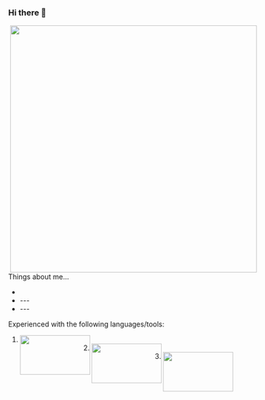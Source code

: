 ### Hi there 👋

<!--
**snowie0/snowie0** is a ✨ _special_ ✨ repository because its `README.md` (this file) appears on your GitHub profile.

Here are some ideas to get you started:

- 🔭 I’m currently working on ...
- 🌱 I’m currently learning ...
- 👯 I’m looking to collaborate on ...
- 🤔 I’m looking for help with ...
- 💬 Ask me about ...
- 📫 How to reach me: ...
- 😄 Pronouns: ...
- ⚡ Fun fact: ...
-->

<!DOCTYPE html>
<html lang="en" dir="ltr">
  <head>
    <meta charset="utf-8">
  </head>
  <body>
    <a href="url"><img src="https://cdn.discordapp.com/attachments/1042896005093412895/1162293491313934346/AA22B64F-D14A-4399-B45A-195D348E1762.GIF?ex=655718aa&is=6544a3aa&hm=7e8a44e18d7d5c566bf666d737eeed558ab4eaf2272b45dda522bb03d3185dc9" align="right" height="500" width="500" ></a>
    <div class="stuff">
      <p> Things about me... </p>
      <ul>
        <li>  </li>
        <li> --- </li>
        <li> --- </li>
      </ul>
    </div>
    <p>Experienced with the following languages/tools:</p>
    <div class="tools">
      <ol>
        <li> <a href="url"><img src="https://a.storyblok.com/f/198446/1920x1080/20d790afea/python-logo.webp" align="left" height="80" width="141.98" float="left"> </a> </li>
        <li> <a href="url"><img src="https://a.storyblok.com/f/198446/1920x1080/20d790afea/python-logo.webp" align="left" height="80" width="141.98" float="left" > </a> </li>
        <li> <a href="url"><img src="https://a.storyblok.com/f/198446/1920x1080/20d790afea/python-logo.webp" align="left" height="80" width="141.98" float="left" > </a> </li>
      </ol>
    </div>

  </body>

</html>
